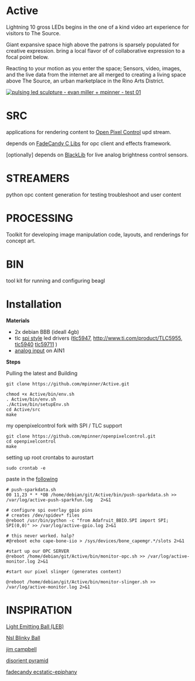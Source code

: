 Active
===

Lightning 10 gross LEDs begins in the one of a kind video art experience for visitors to The Source.

Giant expansive space high above the patrons is sparsely populated for creative expression. bring a local flavor of of collaborative expression to a focal point below. 

Reacting to your motion as you enter the space; Sensors, video, images, and the live data from the internet are all merged to creating a living space above The Source, an urban marketplace in the Rino Arts District.


[![pulsing led sculpture - evan miller + mpinner - test 01 ](http://img.youtube.com/vi/eXs2kY__nDY/0.jpg)](http://www.youtube.com/watch?v=eXs2kY__nDY)


SRC
===
applications for rendering content to [Open Pixel Control](http://openpixelcontrol.org/) upd stream.

depends on [FadeCandy C Libs](https://github.com/scanlime/fadecandy/tree/master/examples/cpp) for opc client and effects framework.

[optionally] depends on [BlackLib](http://blacklib.yigityuce.com/) for live analog brightness control sensors.

 
STREAMERS
===
python opc content generation for testing troubleshoot and user content

PROCESSING
===
Toolkit for developing image manipulation code, layouts, and renderings for concept art.


BIN
===
tool kit for running and configuring beagl 

Installation
===

**Materials**

 * 2x debian BBB (ideall 4gb)
 * tlc [spi style](http://guy.carpenter.id.au/gaugette/2014/01/28/controlling-an-adafruit-spi-oled-with-a-beaglebone-black/) led drivers ([tlc5947](https://www.adafruit.com/products/1429), http://www.ti.com/product/TLC5955, [tlc5940](https://www.sparkfun.com/products/10616) [tlc59711](https://www.adafruit.com/product/815) )
 * [analog input](http://beaglebone.cameon.net/home/reading-the-analog-inputs-adc) on AIN1
 
**Steps**

Pulling the latest and Building
	
	git clone https://github.com/mpinner/Active.git

	chmod +x Active/bin/env.sh
	. Active/bin/env.sh
	./Active/bin/setupEnv.sh
	cd Active/src
	make
	
my openpixelcontrol fork with SPI / TLC support
	
	git clone https://github.com/mpinner/openpixelcontrol.git 
	cd openpixelcontrol
	make
	
setting up root crontabs to aurostart
	
	sudo crontab -e 

paste in the [following](https://github.com/mpinner/Active/blob/master/bin/crontab)

	# push-sparkdata.sh
	00 11,23 * * *OB /home/debian/git/Active/bin/push-sparkdata.sh >> /var/log/active-push-sparkfun.log   2>&1
	
	# configure spi overlay gpio pins
	# creates /dev/spidev* files
	@reboot /usr/bin/python -c "from Adafruit_BBIO.SPI import SPI; SPI(0,0)" >> /var/log/active-gpio.log 2>&1
	
	# this never worked. halp?
	#@reboot echo cape-bone-iio > /sys/devices/bone_capemgr.*/slots 2>&1

	#start up our OPC SERVER
	@reboot /home/debian/git/Active/bin/monitor-opc.sh >> /var/log/active-monitor.log 2>&1
	
	#start our pixel slinger (generates content)
	
	@reboot /home/debian/git/Active/bin/monitor-slinger.sh >> /var/log/active-monitor.log 2>&1 


	
	
	

 
INSPIRATION
====
 
[Light Emitting Ball (LEB)](https://hackaday.io/project/138-Light-Emitting-Ball-(LEB))

[Nsl Blinky Ball](http://charliex2.wordpress.com/2012/02/11/the-blinky-ball-nullspacelabs/)

[jim campbell](http://www.jimcampbell.tv/)

[disorient pyramid](http://blog.crashspace.org/2013/09/disorient-pyramid-at-burning-man-2013/)

[fadecandy ecstatic-epiphany](http://www.misc.name/ecstatic-epiphany/) 
 